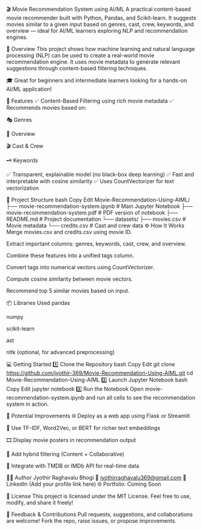 🎬 Movie Recommendation System using AI/ML
A practical content-based movie recommender built with Python, Pandas, and Scikit-learn. It suggests movies similar to a given input based on genres, cast, crew, keywords, and overview — ideal for AI/ML learners exploring NLP and recommendation engines.

🚀 Overview
This project shows how machine learning and natural language processing (NLP) can be used to create a real-world movie recommendation engine. It uses movie metadata to generate relevant suggestions through content-based filtering techniques.

🎓 Great for beginners and intermediate learners looking for a hands-on AI/ML application!

🎯 Features
✅ Content-Based Filtering using rich movie metadata
✅ Recommends movies based on:

🎭 Genres

📝 Overview

🎬 Cast & Crew

🗝️ Keywords

✅ Transparent, explainable model (no black-box deep learning)
✅ Fast and interpretable with cosine similarity
✅ Uses CountVectorizer for text vectorization

📁 Project Structure
bash
Copy
Edit
Movie-Recommendation-Using-AIML/
├── movie-recommendation-system.ipynb   # Main Jupyter Notebook
├── movie-recommendation-system.pdf     # PDF version of notebook
├── README.md                           # Project documentation
└── datasets/
    ├── movies.csv                      # Movie metadata
    └── credits.csv                     # Cast and crew data
⚙️ How It Works
Merge movies.csv and credits.csv using movie ID.

Extract important columns: genres, keywords, cast, crew, and overview.

Combine these features into a unified tags column.

Convert tags into numerical vectors using CountVectorizer.

Compute cosine similarity between movie vectors.

Recommend top 5 similar movies based on input.

📦 Libraries Used
pandas

numpy

scikit-learn

ast

nltk (optional, for advanced preprocessing)

💻 Getting Started
1️⃣ Clone the Repository
bash
Copy
Edit
git clone https://github.com/jyothir-369/Movie-Recommendation-Using-AIML.git
cd Movie-Recommendation-Using-AIML
2️⃣ Launch Jupyter Notebook
bash
Copy
Edit
jupyter notebook
3️⃣ Run the Notebook
Open movie-recommendation-system.ipynb and run all cells to see the recommendation system in action.

🔧 Potential Improvements
🌐 Deploy as a web app using Flask or Streamlit

🧠 Use TF-IDF, Word2Vec, or BERT for richer text embeddings

🎞️ Display movie posters in recommendation output

🔁 Add hybrid filtering (Content + Collaborative)

📡 Integrate with TMDB or IMDb API for real-time data

👨‍💻 Author
Jyothir Raghavalu Bhogi
📧 jyothirraghavalu369@gmail.com
🔗 LinkedIn (Add your profile link here)
🌐 Portfolio: Coming Soon

📜 License
This project is licensed under the MIT License.
Feel free to use, modify, and share it freely!

🙌 Feedback & Contributions
Pull requests, suggestions, and collaborations are welcome!
Fork the repo, raise issues, or propose improvements.

